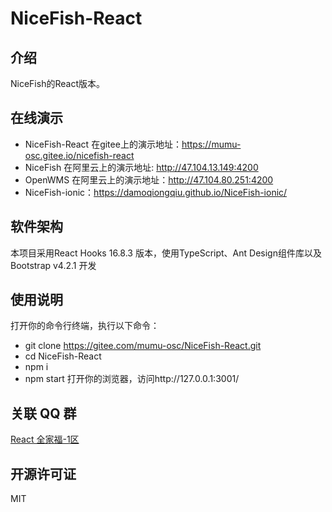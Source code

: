 # NiceFish-React

## 介绍
NiceFish的React版本。

## 在线演示
- NiceFish-React 在gitee上的演示地址：https://mumu-osc.gitee.io/nicefish-react
- NiceFish 在阿里云上的演示地址: http://47.104.13.149:4200
- OpenWMS 在阿里云上的演示地址：http://47.104.80.251:4200
- NiceFish-ionic：https://damoqiongqiu.github.io/NiceFish-ionic/

## 软件架构

本项目采用React Hooks 16.8.3 版本，使用TypeScript、Ant Design组件库以及Bootstrap v4.2.1 开发

## 使用说明

打开你的命令行终端，执行以下命令：
- git clone https://gitee.com/mumu-osc/NiceFish-React.git 
- cd NiceFish-React 
- npm i 
- npm start 
打开你的浏览器，访问http://127.0.0.1:3001/

## 关联 QQ 群

<a target="_blank" href="//shang.qq.com/wpa/qunwpa?idkey=cbf15a3d8f212076a8de5b6fa4b5a16d750cc5d7f2d55b14ad0ea8bcb6fd976e" class="list-group-item"><i class="fa fa-qq" aria-hidden="true"></i> React 全家福-1区 </a>

## 开源许可证

MIT